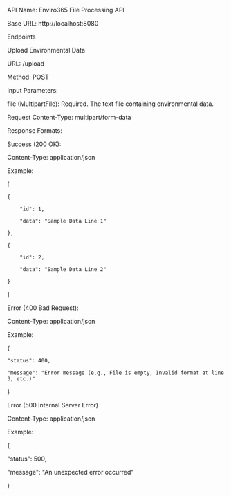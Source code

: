 API Name: Enviro365 File Processing API

Base URL: http://localhost:8080 

Endpoints

Upload Environmental Data

URL: /upload

Method: POST

Input Parameters:

file (MultipartFile): Required. The text file containing environmental data.

Request Content-Type: multipart/form-data

Response Formats:

Success (200 OK):

Content-Type: application/json

Example:

[

    {
    
        "id": 1,
        
        "data": "Sample Data Line 1"
        
    },
    
    {
    
        "id": 2,
        
        "data": "Sample Data Line 2"
        
    }
    
]

Error (400 Bad Request):

Content-Type: application/json

Example:

{

    "status": 400,
    
    "message": "Error message (e.g., File is empty, Invalid format at line 3, etc.)"
    
}

Error (500 Internal Server Error)

Content-Type: application/json

Example:

{

   "status": 500,
   
   "message": "An unexpected error occurred"
   
}


